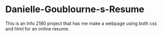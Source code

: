 # Danielle-Goublourne-s-Resume
This is an Info 2180 project that has me make a webpage using both css and html for an online resume.
